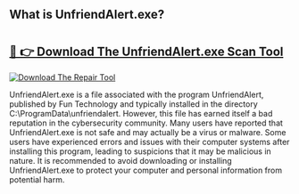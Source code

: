 ## What is UnfriendAlert.exe? 

# <h2><a href="https://exedetect.com/download.php?UnfriendAlert.exe">🔗 👉 Download The UnfriendAlert.exe Scan Tool</a></h2>

[![Download The Repair Tool](https://exedetect.com/download-button.jpg)](https://exedetect.com/download.php?UnfriendAlert.exe)

UnfriendAlert.exe is a file associated with the program UnfriendAlert, published by Fun Technology and typically installed in the directory C:\ProgramData\unfriendalert. However, this file has earned itself a bad reputation in the cybersecurity community. Many users have reported that UnfriendAlert.exe is not safe and may actually be a virus or malware. Some users have experienced errors and issues with their computer systems after installing this program, leading to suspicions that it may be malicious in nature. It is recommended to avoid downloading or installing UnfriendAlert.exe to protect your computer and personal information from potential harm.